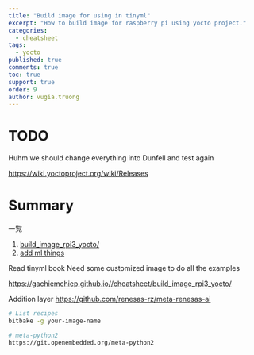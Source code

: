```yaml
---
title: "Build image for using in tinyml"
excerpt: "How to build image for raspberry pi using yocto project."
categories: 
  - cheatsheet
tags: 
  - yocto
published: true
comments: true
toc: true
support: true
order: 9
author: vugia.truong
---
```


# TODO

Huhm we should change everything into Dunfell and test again

https://wiki.yoctoproject.org/wiki/Releases

# Summary

一覧

1. [build_image_rpi3_yocto/](/cheatsheet/build_image_rpi3_yocto/)
2. [add ml things](/_pages/cheatsheet/build_image_rpi3_yocto_4tinyml/)

Read tinyml book
Need some customized image to do all the examples

https://gachiemchiep.github.io//cheatsheet/build_image_rpi3_yocto/

Addition layer
https://github.com/renesas-rz/meta-renesas-ai

```bash
# List recipes
bitbake -g your-image-name

# meta-python2
https://git.openembedded.org/meta-python2
```

